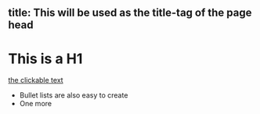 title: This will be used as the title-tag of the page head
---
# This is a H1

[the clickable text](http://xlson.com/)

* Bullet lists are also easy to create
* One more
